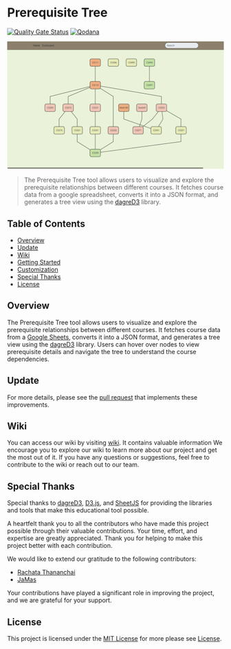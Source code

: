 # Prerequisite Tree

[![Quality Gate Status](https://sonarcloud.io/api/project_badges/measure?project=AppleBoiy_prerequisite-tree&metric=alert_status)](https://sonarcloud.io/summary/new_code?id=AppleBoiy_prerequisite-tree) [![Qodana](https://github.com/AppleBoiy/prerequisite-tree/actions/workflows/code_quality.yml/badge.svg)](https://github.com/AppleBoiy/prerequisite-tree/actions/workflows/code_quality.yml)

<img src="./docs/img/tree_view_screenshot.png" width="1000" alt="">

> The Prerequisite Tree tool allows users to visualize and explore the prerequisite relationships between different courses. It fetches course data from a google spreadsheet, converts it into a JSON format, and generates a tree view using the [dagreD3] library.

## Table of Contents

- [Overview](#overview)
- [Update](#update)
- [Wiki](#wiki)
- [Getting Started](https://github.com/AppleBoiy/prerequisite-tree/wiki/Getting-Started)
- [Customization](https://github.com/AppleBoiy/prerequisite-tree/wiki/Customization)
- [Special Thanks](#special-thanks)
- [License](#license)

## Overview

The Prerequisite Tree tool allows users to visualize and explore the prerequisite relationships between different
courses. It fetches course data from a [Google Sheets], converts it into a JSON format, and generates a tree view
using the [dagreD3] library. Users can hover over nodes to view prerequisite details and navigate the tree to understand
the course dependencies.

## Update
For more details, please see the [pull request](https://github.com/AppleBoiy/prerequisite-tree/wiki/Update#latest-update) that implements these improvements.

## Wiki

You can access our wiki by visiting [wiki]. It contains valuable information We encourage you to explore our wiki to learn more about our project and get the most out of it. If you have any
questions or suggestions, feel free to contribute to the wiki or reach out to our team.

## Special Thanks

Special thanks to [dagreD3], [D3.js], and [SheetJS] for providing the libraries and tools that make this educational
tool possible.

A heartfelt thank you to all the contributors who have made this project possible through their valuable contributions. Your time, effort, and expertise are greatly appreciated. Thank you for helping to make this project better with each contribution.

We would like to extend our gratitude to the following contributors:

- [Rachata Thananchai](https://github.com/Meaww2)
- [JaMas](https://github.com/PrakitJm)

Your contributions have played a significant role in improving the project, and we are grateful for your support.


## License

This project is licensed under the [MIT License](LICENSE) for more please see [License](https://github.com/AppleBoiy/prerequisite-tree/wiki/License).


[dagreD3]: https://github.com/dagrejs/dagre-d3
[D3.js]: https://d3js.org
[SheetJS]: https://sheetjs.com

[Node.js]: https://nodejs.org/en
[Python]: https://www.python.org

[wiki]: https://github.com/AppleBoiy/prerequisite-tree/wiki/Home/
[Google Sheets]: https://docs.google.com/spreadsheets

[tree.js]: docs/js/tree.js
[tree.css]: docs/css/tree.css
